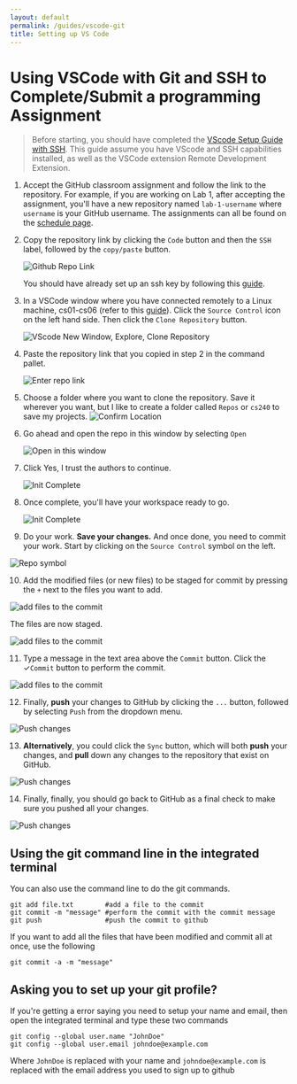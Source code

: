 ```yaml
---
layout: default
permalink: /guides/vscode-git
title: Setting up VS Code
---
```


# Using VSCode with Git and SSH to Complete/Submit a programming Assignment

> Before starting, you should have completed the [VScode Setup Guide with SSH](vscode-ssh). This guide assume you have VScode and SSH capabilities installed, as well as the VSCode extension Remote Development Extension. 


1. Accept the GitHub classroom assignment and follow the link to the repository. For example, if you are working on Lab 1, after accepting the assignment, you'll have a new repository named `lab-1-username` where `username` is your GitHub username. The assignments can all be found on the [schedule page](schedule.md).

2. Copy the repository link by clicking the `Code` button and then the `SSH` label, followed by the `copy/paste` button.

   ![Github Repo Link](/images/module1-git.png)

   You should have already set up an ssh key by following this [guide](vscode-ssh.md).

3. In a VSCode window where you have connected remotely to a Linux machine, cs01-cs06 (refer to this [guide](vscode-ssh.md)). Click the `Source Control` icon on the left hand side. Then click the `Clone Repository` button.

   ![VScode New Window, Explore, Clone Repository](/images/Clone-Repo.png) 

4. Paste the repository link that you copied in step 2 in the command pallet. 

   ![Enter repo link](/images/Clone-Repo2.png)

5. Choose a folder where you want to clone the repository. Save it wherever you want, but I like to create a folder called `Repos` or `cs240` to save my projects.
   ![Confirm Location](/images/Clone-Repo3.png)
   

6. Go ahead and open the repo in this window by selecting `Open`

   ![Open in this window](/images/Clone-Repo-Open.png)

7. Click Yes, I trust the authors to continue.

   ![Init Complete](/images/Clone-Repo-Trust-Authors.png)

8. Once complete, you'll have your workspace ready to go.

   ![Init Complete](/images/Clone-Repo-Working.png)

9.  Do your work. **Save your changes.** And once done, you need to commit your work. Start by clicking on the `Source Control` symbol on the left.

   ![Repo symbol](/images/VSCodeGitRepoSymbol.png)

10.  Add the modified files (or new files) to be staged for commit by pressing the `+` next to the files you want to add.

   ![add files to the commit](/images/VSCodeGitChanges.png)

   The files are now staged.

   ![add files to the commit](/images/VSCodeGitStagedChanges.png)

11. Type a message in the text area above the `Commit` button. Click the &#10003;`Commit` button to perform the commit.

   ![add files to the commit](/images/VSCodeGitCommitMessage.png)

12. Finally, **push** your changes to GitHub by clicking the `...` button, followed by selecting `Push` from the dropdown menu.

   ![Push changes](/images/VSCodeGitPush.png)

13. **Alternatively**, you could click the `Sync` button, which will both **push** your changes, and **pull** down any changes to the repository that exist on GitHub.  

   ![Push changes](/images/VSCodeGitSync.png)  

14. Finally, finally, you should go back to GitHub as a final check to make sure you pushed all your changes.

   ![Push changes](/images/VSCodeGitGitHub.png)


## Using the git command line in the integrated terminal

You can also use the command line to do the git commands. 

```
git add file.txt        #add a file to the commit
git commit -m "message" #perform the commit with the commit message
git push                #push the commit to github 
```

If you want to add all the files that have been modified and commit all at once, use the following

```
git commit -a -m "message" 
```


## Asking you to set up your git profile?

If you're getting a error saying you need to setup your name and email, then open the integrated terminal and type these two commands


   ```
   git config --global user.name "JohnDoe"
   git config --global user.email johndoe@example.com
   ```
   
Where `JohnDoe` is replaced with your name and `johndoe@example.com` is replaced with the email address you used to sign up to github
